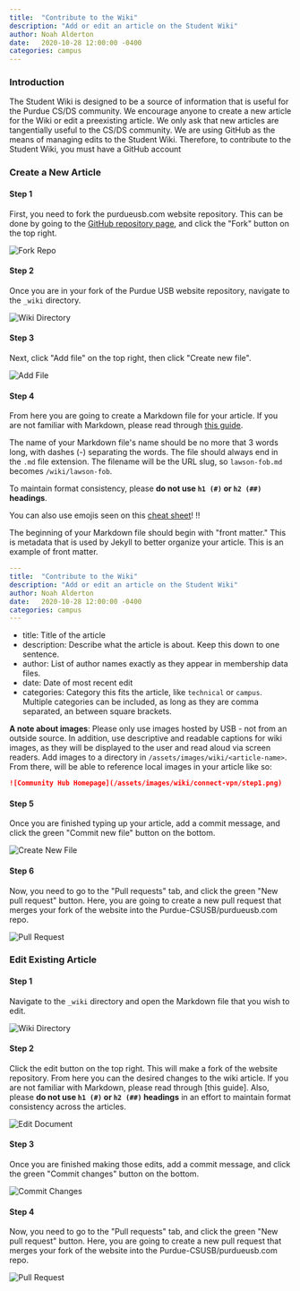 ```yaml
---
title:  "Contribute to the Wiki"
description: "Add or edit an article on the Student Wiki"
author: Noah Alderton
date:   2020-10-28 12:00:00 -0400
categories: campus
---
```


### Introduction

The Student Wiki is designed to be a source of information that is useful for the Purdue CS/DS community.  We encourage anyone to create a new article for the Wiki or edit a preexisting article.  We only ask that new articles are tangentially useful to the CS/DS community.  We are using GitHub as the means of managing edits to the Student Wiki.  Therefore, to contribute to the Student Wiki, you must have a GitHub account

### Create a New Article

#### Step 1
First, you need to fork the purdueusb.com website repository.  This can be done by going to the [GitHub repository page](https://github.com/Purdue-CSUSB/purdueusb.com), and click the "Fork" button on the top right.

![Fork Repo](https://user-images.githubusercontent.com/25762130/97835755-e3fca180-1ca8-11eb-9427-32db9f041fc3.png)

#### Step 2
Once you are in your fork of the Purdue USB website repository, navigate to the `_wiki` directory.

![Wiki Directory](https://user-images.githubusercontent.com/25762130/97836232-d4318d00-1ca9-11eb-89a4-8c87a6095061.png)

#### Step 3
Next, click "Add file" on the top right, then click "Create new file".

![Add File](https://user-images.githubusercontent.com/25762130/97835991-58374500-1ca9-11eb-933f-106850614489.png)

#### Step 4 
From here you are going to create a Markdown file for your article.  If you are not familiar with Markdown, please read through [this guide](https://guides.github.com/features/mastering-markdown/).

The name of your Markdown file's name should be no more that 3 words long, with dashes (-) separating the words.  The file should always end in the `.md` file extension.  The filename will be the URL slug, so `lawson-fob.md` becomes `/wiki/lawson-fob`.

To maintain format consistency, please **do not use `h1 (#)` or `h2 (##)` headings**. 

You can also use emojis seen on this [cheat sheet](https://www.webfx.com/tools/emoji-cheat-sheet/)! :bangbang:

The beginning of your Markdown file should begin with "front matter."  This is metadata that is used by Jekyll to better organize your article.  This is an example of front matter.  

```yaml
---
title:  "Contribute to the Wiki"
description: "Add or edit an article on the Student Wiki"
author: Noah Alderton
date:   2020-10-28 12:00:00 -0400
categories: campus
---
```

- title: Title of the article
- description: Describe what the article is about. Keep this down to one sentence.
- author: List of author names exactly as they appear in membership data files.
- date: Date of most recent edit
- categories: Category this fits the article, like `technical` or `campus`. Multiple categories can be included, as long as they are comma separated, an between square brackets.

**A note about images**: Please only use images hosted by USB - not from an outside source. In addition, use descriptive and readable captions for wiki images, as they will be displayed to the user and read aloud via screen readers.  Add images to a directory in `/assets/images/wiki/<article-name>`.  From there, will be able to reference local images in your article like so:

```md
![Community Hub Homepage](/assets/images/wiki/connect-vpn/step1.png)
```

#### Step 5
Once you are finished typing up your article, add a commit message, and click the green "Commit new file" button on the bottom.

![Create New File](https://user-images.githubusercontent.com/25762130/97836472-66d22c00-1caa-11eb-93cb-74a3ed974801.png)

#### Step 6
Now, you need to go to the "Pull requests" tab, and click the green "New pull request" button.  Here, you are going to create a new pull request that merges your fork of the website into the Purdue-CSUSB/purdueusb.com repo.

![Pull Request](https://user-images.githubusercontent.com/25762130/97836631-b7e22000-1caa-11eb-9cb8-960353b99d13.png)

### Edit Existing Article

#### Step 1
Navigate to the `_wiki` directory and open the Markdown file that you wish to edit.

![Wiki Directory](https://user-images.githubusercontent.com/25762130/97836232-d4318d00-1ca9-11eb-89a4-8c87a6095061.png)

#### Step 2
Click the edit button on the top right.  This will make a fork of the website repository.  From here you can the desired changes to the wiki article.  If you are not familiar with Markdown, please read through [this guide].  Also, please **do not use `h1 (#)` or `h2 (##)` headings** in an effort to maintain format consistency across the articles. 

![Edit Document](https://user-images.githubusercontent.com/25762130/97836830-1e673e00-1cab-11eb-8e27-4191b310cfb9.png)

#### Step 3
Once you are finished making those edits, add a commit message, and click the green "Commit changes" button on the bottom.

![Commit Changes](https://user-images.githubusercontent.com/25762130/97837103-9897c280-1cab-11eb-8465-88c4a3a43452.png)

#### Step 4
Now, you need to go to the "Pull requests" tab, and click the green "New pull request" button.  Here, you are going to create a new pull request that merges your fork of the website into the Purdue-CSUSB/purdueusb.com repo.

![Pull Request](https://user-images.githubusercontent.com/25762130/97836631-b7e22000-1caa-11eb-9cb8-960353b99d13.png)

